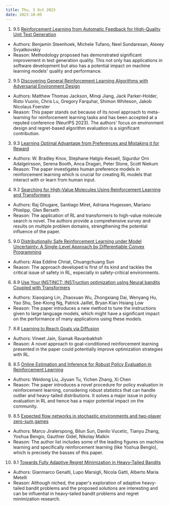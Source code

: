 ```yaml
---
title: Thu, 5 Oct 2023
date: 2023-10-05
---
```

1. 9.5 [Reinforcement Learning from Automatic Feedback for High-Quality Unit Test Generation](https://arxiv.org/abs/2310.02368)
* Authors: Benjamin Steenhoek, Michele Tufano, Neel Sundaresan, Alexey Svyatkovskiy
* Reason: Methodology proposed has demonstrated significant improvement in test generation quality. This not only has applications in software development but also has a potential impact on machine learning models' quality and performance.

2. 9.5 [Discovering General Reinforcement Learning Algorithms with Adversarial Environment Design](https://arxiv.org/abs/2310.02782)
* Authors: Matthew Thomas Jackson, Minqi Jiang, Jack Parker-Holder, Risto Vuorio, Chris Lu, Gregory Farquhar, Shimon Whiteson, Jakob Nicolaus Foerster
* Reason: This paper stands out because of its novel approach to meta-learning for reinforcement learning tasks and has been accepted at a reputed conference (NeurIPS 2023). The authors' focus on environment design and regret-based algorithm evaluation is a significant contribution.

3. 9.3 [Learning Optimal Advantage from Preferences and Mistaking it for Reward](https://arxiv.org/abs/2310.02456)
* Authors: W. Bradley Knox, Stephane Hatgis-Kessell, Sigurdur Orn Adalgeirsson, Serena Booth, Anca Dragan, Peter Stone, Scott Niekum
* Reason: The paper investigates human preference models in reinforcement learning which is crucial for creating RL models that interact with or learn from human input.

4. 9.2 [Searching for High-Value Molecules Using Reinforcement Learning and Transformers](https://arxiv.org/abs/2310.02902)
* Authors: Raj Ghugare, Santiago Miret, Adriana Hugessen, Mariano Phielipp, Glen Berseth
* Reason: The application of RL and transformers to high-value molecule search is novel. The authors provide a comprehensive survey and results on multiple problem domains, strengthening the potential influence of the paper.

5. 9.0 [Distributionally Safe Reinforcement Learning under Model Uncertainty: A Single-Level Approach by Differentiable Convex Programming](https://arxiv.org/abs/2310.02459)
* Authors: Alaa Eddine Chriat, Chuangchuang Sun
* Reason: The approach developed is first of its kind and tackles the critical issue of safety in RL, especially in safety-critical environments.

6. 8.9 [Use Your INSTINCT: INSTruction optimization usIng Neural bandits Coupled with Transformers](https://arxiv.org/abs/2310.02905)
* Authors: Xiaoqiang Lin, Zhaoxuan Wu, Zhongxiang Dai, Wenyang Hu, Yao Shu, See-Kiong Ng, Patrick Jaillet, Bryan Kian Hsiang Low
* Reason: The paper introduces a new method to tune the instructions given to large language models, which might have a significant impact on the performance of many applications using these models.

7. 8.8 [Learning to Reach Goals via Diffusion](https://arxiv.org/abs/2310.02505)
* Authors: Vineet Jain, Siamak Ravanbakhsh
* Reason: A novel approach to goal-conditioned reinforcement learning presented in the paper could potentially improve optimization strategies with RL.

8. 8.5 [Online Estimation and Inference for Robust Policy Evaluation in Reinforcement Learning](https://arxiv.org/abs/2310.02581)
* Authors: Weidong Liu, Jiyuan Tu, Yichen Zhang, Xi Chen
* Reason: The paper introduces a novel procedure for policy evaluation in reinforcement learning, considering robust statistics that can handle outlier and heavy-tailed distributions. It solves a major issue in policy evaluation in RL and hence has a major potential impact on the community.

9. 8.5 [Expected flow networks in stochastic environments and two-player zero-sum games](https://arxiv.org/abs/2310.02779)
* Authors: Marco Jiralerspong, Bilun Sun, Danilo Vucetic, Tianyu Zhang, Yoshua Bengio, Gauthier Gidel, Nikolay Malkin
* Reason: The author list includes some of the leading figures on machine learning and specifically reinforcement learning (like Yoshua Bengio), which is precisely the basses of this paper.

10. 8.1 [Towards Fully Adaptive Regret Minimization in Heavy-Tailed Bandits](https://arxiv.org/abs/2310.02975)
* Authors: Gianmarco Genalti, Lupo Marsigli, Nicola Gatti, Alberto Maria Metelli
* Reason: Although niched, the paper's exploration of adaptive heavy-tailed bandit problems and the proposed solutions are interesting and can be influential in heavy-tailed bandit problems and regret minimization research.

